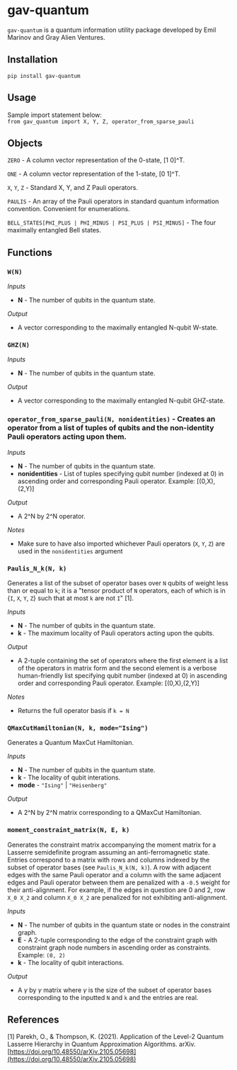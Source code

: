 # gav-quantum

`gav-quantum` is a quantum information utility package developed by Emil Marinov and Gray Alien Ventures.

## Installation
`pip install gav-quantum`

## Usage

Sample import statement below: \
`from gav_quantum import X, Y, Z, operator_from_sparse_pauli`

## Objects

`ZERO` - A column vector representation of the 0-state, [1 0]^T.

`ONE` - A column vector representation of the 1-state, [0 1]^T.

`X`, `Y`, `Z` - Standard X, Y, and Z Pauli operators.

`PAULIS` - An array of the Pauli operators in standard quantum information convention.  Convenient for enumerations.

`BELL_STATES[PHI_PLUS | PHI_MINUS | PSI_PLUS | PSI_MINUS]` - The four maximally entangled Bell states.


## Functions

### `W(N)`

*Inputs*
* **N** - The number of qubits in the quantum state.

*Output*
* A vector corresponding to the maximally entangled N-qubit W-state.

### `GHZ(N)`

*Inputs*
* **N** - The number of qubits in the quantum state.

*Output*
* A vector corresponding to the maximally entangled N-qubit GHZ-state.

### `operator_from_sparse_pauli(N, nonidentities)` - Creates an operator from a list of tuples of qubits and the non-identity Pauli operators acting upon them.

*Inputs*
* **N** - The number of qubits in the quantum state.
* **nonidentities** - List of tuples specifying qubit number (indexed at 0) in ascending order and corresponding Pauli operator. Example: [(0,X),(2,Y)]

*Output*
* A 2^N by 2^N operator.

*Notes*
* Make sure to have also imported whichever Pauli operators (`X`, `Y`, `Z`) are used in the `nonidentities` argument

### `Paulis_N_k(N, k)`
Generates a list of the subset of operator bases over `N` qubits of weight less than or equal to `k`; it is a "tensor product of `N` operators, each of which is in {`I`, `X`, `Y`, `Z`} such that at most `k` are not `I`" [1].

*Inputs*
* **N** - The number of qubits in the quantum state.
* **k** - The maximum locality of Pauli operators acting upon the qubits.

*Output*
* A 2-tuple containing the set of operators where the first element is a list of the operators in matrix form and the second element is a verbose human-friendly list specifying qubit number (indexed at 0) in ascending order and corresponding Pauli operator. Example: [(0,X),(2,Y)]

*Notes*
* Returns the full operator basis if `k = N`

### `QMaxCutHamiltonian(N, k, mode="Ising")`
Generates a Quantum MaxCut Hamiltonian.

*Inputs*
* **N** - The number of qubits in the quantum state.
* **k** - The locality of qubit interations.
* **mode** - `"Ising"` | `"Heisenberg"`

*Output*
* A 2^N by 2^N matrix corresponding to a QMaxCut Hamiltonian.

### `moment_constraint_matrix(N, E, k)`
Generates the constraint matrix accompanying the moment matrix for a Lasserre semidefinite program assuming an anti-ferromagnetic state.  Entries correspond to a matrix with rows and columns indexed by the subset of operator bases (see `Paulis_N_k(N, k)`).  A row with adjacent edges with the same Pauli operator and a column with the same adjacent edges and Pauli operator between them are penalized with a `-0.5` weight for their anti-alignment.  For example, if the edges in question are 0 and 2, row `X_0 X_2` and column `X_0 X_2` are penalized for not exhibiting anti-alignment.

*Inputs*
* **N** - The number of qubits in the quantum state or nodes in the constraint graph.
* **E** - A 2-tuple corresponding to the edge of the constraint graph with constraint graph node numbers in ascending order as constraints.  Example: `(0, 2)`
* **k** - The locality of qubit interactions.

*Output*
* A $\gamma$ by $\gamma$ matrix where $\gamma$ is the size of the subset of operator bases corresponding to the inputted `N` and `k` and the entries are real.


## References
[1] Parekh, O., & Thompson, K. (2021). Application of the Level-2 Quantum Lasserre Hierarchy in Quantum Approximation Algorithms. arXiv. [https://doi.org/10.48550/arXiv.2105.05698](https://doi.org/10.48550/arXiv.2105.05698)